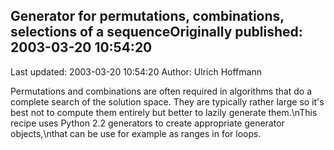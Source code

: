 ## Generator for permutations, combinations, selections of a sequenceOriginally published: 2003-03-20 10:54:20 
Last updated: 2003-03-20 10:54:20 
Author: Ulrich Hoffmann 
 
Permutations and combinations are often required in algorithms that do a complete search of the solution space. They are typically rather large so it's best not to  compute them entirely but better to lazily generate them.\nThis recipe uses Python 2.2 generators to create appropriate generator objects,\nthat can be use for example as ranges in for loops.